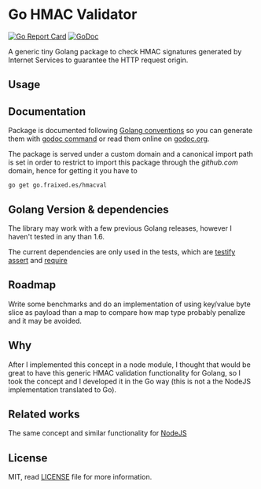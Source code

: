 # Go HMAC Validator

[![Go Report Card](https://goreportcard.com/badge/go.fraixed.es/hmacval)](https://goreportcard.com/report/go.fraixed.es/hmacval)
[![GoDoc](https://godoc.org/go.fraixed.es/hmacval?status.svg)](https://godoc.org/go.fraixed.es/hmacval)

A generic tiny Golang package to check HMAC signatures generated by Internet Services to guarantee the HTTP request origin.

## Usage


## Documentation

Package is documented following [Golang conventions](http://blog.golang.org/godoc-documenting-go-code) so you can generate them with [godoc command](https://godoc.org/golang.org/x/tools/cmd/godoc) or read them online on [godoc.org](https://godoc.org/go.fraixed.es/hmacval).


The package is served under a custom domain and a canonical import path is set in order to restrict to import this package through the _github.com_ domain, hence for getting it you have to 

`go get go.fraixed.es/hmacval`

## Golang Version & dependencies

The library may work with a few previous Golang releases, however I haven't tested in any than 1.6.

The current dependencies are only used in the tests, which are [testify](https://godoc.org/github.com/stretchr/testify) [assert](https://godoc.org/github.com/stretchr/testify/assert) and [require](https://godoc.org/github.com/stretchr/testify/require)

## Roadmap

Write some benchmarks and do an implementation of using key/value byte slice as payload than a map to compare how map type probably penalize and it may be avoided.

## Why

After I implemented this concept in a node module, I thought that would be great to have this generic HMAC validation functionality for Golang, so I took the concept and I developed it in the Go way (this is not a the NodeJS implementation translated to Go).

## Related works

The same concept and similar functionality for [NodeJS](https://github.com/ifraixedes/node-hmac-validator)

## License

MIT, read [LICENSE](https://github.com/ifraixedes/go-hmac-validator/blob/master/LICENSE) file for more information.
